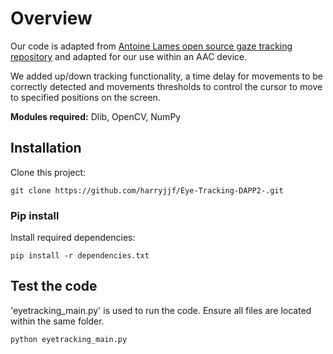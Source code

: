 # Overview
Our code is adapted from [Antoine Lames open source gaze tracking repository](https://github.com/antoinelame/GazeTracking/blob/master/README.md) and adapted for our use within an AAC device.

We added up/down tracking functionality, a time delay for movements to be correctly detected and movements thresholds to control the cursor to move to specified positions on the screen. 

**Modules required:** Dlib, OpenCV, NumPy

## Installation
Clone this project:

`git clone https://github.com/harryjjf/Eye-Tracking-DAPP2-.git`

### Pip install
Install required dependencies:

`pip install -r dependencies.txt`

## Test the code

'eyetracking_main.py' is used to run the code. Ensure all files are located within the same folder. 

`python eyetracking_main.py`


##
